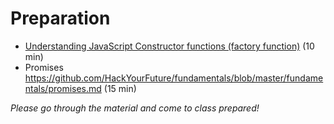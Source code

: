 # Preparation

- [Understanding JavaScript Constructor functions (factory function)](https://css-tricks.com/understanding-javascript-constructors/) (10 min)
- Promises https://github.com/HackYourFuture/fundamentals/blob/master/fundamentals/promises.md (15 min)

_Please go through the material and come to class prepared!_